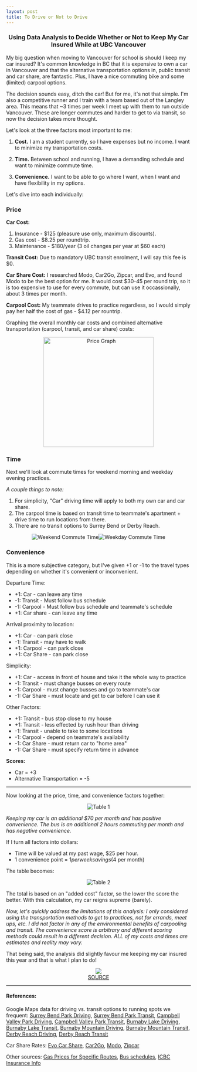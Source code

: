 ```yaml
---
layout: post
title: To Drive or Not to Drive
---
```


<h3><p style="text-align:center;">Using Data Analysis to Decide Whether or Not to Keep My Car Insured While at UBC Vancouver</p></h3>


My big question when moving to Vancouver for school is should I keep my car insured? It's common knowledge in BC that it is expensive to own a car in Vancouver and that the alternative transportation options in, public transit and car share, are fantastic. Plus, I have a nice commuting bike and some (limited) carpool options.

The decision sounds easy, ditch the car! But for me, it's not that simple. I'm also a competitive runner and I train with a team based out of the Langley area. This means that ~3 times per week I meet up with them to run outside Vancouver. These are longer commutes and harder to get to via transit, so now the decision takes more thought.

Let's look at the three factors most important to me:

1.  **Cost.** I am a student currently, so I have expenses but no income. I want to minimize my transportation costs.

2.  **Time.** Between school and running, I have a demanding schedule and want to minimize commute time.

3.  **Convenience.** I want to be able to go where I want, when I want and have flexibility in my options.


Let's dive into each individually:

### Price


**Car Cost:**

1.  Insurance - $125 (pleasure use only, maximum discounts).
2.  Gas cost - $8.25 per roundtrip.
3.  Maintenance - $180/year (3 oil changes per year at $60 each)

**Transit Cost:** Due to mandatory UBC transit enrolment, I will say this fee is $0.

**Car Share Cost:** I researched Modo, Car2Go, Zipcar, and Evo, and found Modo to be the best option for me. It would cost $30-45 per round trip, so it is too expensive to use for every commute, but can use it occassionally, about 3 times per month.

**Carpool Cost:** My teammate drives to practice regardless, so I would simply pay her half the cost of gas - $4.12 per rountrip.

Graphing the overall monthly car costs and combined alternative transportation (carpool, transit, and car share) costs:

<center><img src="/images/lab4_blogpost_files/figure-markdown_github/price-1.png" alt="Price Graph" height="300"/></center>

### Time

Next we'll look at commute times for weekend morning and weekday evening practices.

*A couple things to note:*

1.  For simplicity, "Car" driving time will apply to both my own car and car share.
2.  The carpool time is based on transit time to teammate's apartment + drive time to run locations from there.
3.  There are no transit options to Surrey Bend or Derby Reach.

<center><img src="/images/lab4_blogpost_files/figure-markdown_github/time-1.png" alt="Weekend Commute Time"/><img src="/images/lab4_blogpost_files/figure-markdown_github/time-2.png" alt="Weekday Commute Time"/></center>

### Convenience

This is a more subjective category, but I've given +1 or -1 to the travel types depending on whether it's convenient or inconvenient.

Departure Time:

* +1: Car - can leave any time
* -1: Transit - Must follow bus schedule
* -1: Carpool - Must follow bus schedule and teammate's schedule
* +1: Car share - can leave any time

Arrival proximity to location:

* +1: Car - can park close
* -1: Transit - may have to walk
* +1: Carpool - can park close
* +1: Car Share - can park close

Simplicity:

* +1: Car - access in front of house and take it the whole way to practice
* -1: Transit - must change busses on every route
* -1: Carpool - must change busses and go to teammate's car
* -1: Car Share - must locate and get to car before I can use it

Other Factors:

* +1: Transit - bus stop close to my house
* +1: Transit - less effected by rush hour than driving
* -1: Transit - unable to take to some locations
* -1: Carpool - depend on teammate's availability
* -1: Car Share - must return car to "home area"
* -1: Car Share - must specify return time in advance

**Scores:**
* Car = +3
* Alternative Transportation = -5

--------------------------------------------


Now looking at the price, time, and convenience factors together:


<center><img src="/images/lab4_blogpost_files/figure-markdown_github/table1.png" alt="Table 1" /></center>

*Keeping my car is an additional $70 per month and has positive convenience. The bus is an additional 2 hours commuting per month and has negative convenience.*

If I turn all factors into dollars:

* Time will be valued at my past wage, $25 per hour.
* 1 convenience point = $1 per week savings ($4 per month)


The table becomes:

<center><img src="/images/lab4_blogpost_files/figure-markdown_github/table2.png" alt="Table 2"/></center>



The total is based on an "added cost" factor, so the lower the score the better. With this calculation, my car reigns supreme (barely).

*Now, let's quickly address the limitations of this analysis: I only considered using the transportation methods to get to practices, not for errands, meet ups, etc. I did not factor in any of the environmental benefits of carpooling and transit. The convenience score is arbitrary and different scoring methods could result in a different decision. ALL of my costs and times are estimates and reality may vary.*

That being said, the analysis did slightly favour me keeping my car insured this year and that is what I plan to do!

<center>
<img src="https://media.giphy.com/media/ypJDAUdeiBZDy/giphy.gif"/>
</center>
<center>
<a href="https://giphy.com/gifs/ypJDAUdeiBZDy">SOURCE</a>
</center>

----------------------------------------------------

#### References:

Google Maps data for driving vs. transit options to running spots we frequent: [Surrey Bend Park Driving](https://www.google.com/maps/dir/W+16th+Ave+%26+Macdonald+St,+Vancouver,+BC+V6K+3C5/Surrey+Bend+Park,+104+Avenue,+Surrey,+BC/@49.2258985,-123.2274779,10z/data=!3m1!4b1!4m14!4m13!1m5!1m1!1s0x548673a866c49329:0xaaa502444c7a42b!2m2!1d-123.1684032!2d49.2577712!1m5!1m1!1s0x5485d6cef33fbd01:0x86930b15b5c4ec4e!2m2!1d-122.7284123!2d49.1941758!3e0), [Surrey Bend Park Transit](https://www.google.com/maps/dir/W+16th+Ave+%26+Macdonald+St,+Vancouver,+BC+V6K+3C5/Surrey+Bend+Park,+104+Avenue,+Surrey,+BC/@49.2256347,-123.2285928,10z/data=!3m1!4b1!4m14!4m13!1m5!1m1!1s0x548673a866c49329:0xaaa502444c7a42b!2m2!1d-123.1684032!2d49.2577712!1m5!1m1!1s0x5485d6cef33fbd01:0x86930b15b5c4ec4e!2m2!1d-122.7284123!2d49.1941758!3e3), [Campbell Valley Park Driving](https://www.google.com/maps/dir/W+16th+Ave+%26+Macdonald+St,+Vancouver,+BC+V6K+3C5/Campbell+Valley+Regional+Park,+16+Avenue,+Langley,+BC/@49.1437448,-123.1948014,10z/data=!3m1!4b1!4m14!4m13!1m5!1m1!1s0x548673a866c49329:0xaaa502444c7a42b!2m2!1d-123.1684032!2d49.2577712!1m5!1m1!1s0x5485c6062b7e792d:0xd51f4184d46485b6!2m2!1d-122.6608212!2d49.0303964!3e0), [Campbell Valley Park Transit](https://www.google.com/maps/dir/W+16th+Ave+%26+Macdonald+St,+Vancouver,+BC+V6K+3C5/Campbell+Valley+Regional+Park,+16+Avenue,+Langley,+BC/@49.1576781,-123.1878853,10z/data=!3m1!4b1!4m14!4m13!1m5!1m1!1s0x548673a866c49329:0xaaa502444c7a42b!2m2!1d-123.1684032!2d49.2577712!1m5!1m1!1s0x5485c6062b7e792d:0xd51f4184d46485b6!2m2!1d-122.6608212!2d49.0303964!3e3), [Burnaby Lake Driving](https://www.google.com/maps/dir/W+16th+Ave+%26+Macdonald+St,+Vancouver,+BC+V6K+3C5/Burnaby+Lake,+Burnaby,+BC/@49.2555999,-123.1953396,11z/data=!3m1!4b1!4m14!4m13!1m5!1m1!1s0x548673a866c49329:0xaaa502444c7a42b!2m2!1d-123.1684032!2d49.2577712!1m5!1m1!1s0x5486779ec98481d3:0x4bb40fdefbc73000!2m2!1d-122.9441117!2d49.2420313!3e0), [Burnaby Lake Transit](https://www.google.com/maps/dir/W+16th+Ave+%26+Macdonald+St,+Vancouver,+BC+V6K+3C5/Burnaby+Lake,+Burnaby,+BC/@49.2637498,-123.1917166,11z/data=!3m1!4b1!4m14!4m13!1m5!1m1!1s0x548673a866c49329:0xaaa502444c7a42b!2m2!1d-123.1684032!2d49.2577712!1m5!1m1!1s0x5486779ec98481d3:0x4bb40fdefbc73000!2m2!1d-122.9441117!2d49.2420313!3e3), [Burnaby Mountain Driving](https://www.google.com/maps/dir/W+16th+Ave+%26+Macdonald+St,+Vancouver,+BC+V6K+3C5/Burnaby+Mountain+Park,+Burnaby+Mountain+Pkwy,+Burnaby,+BC/@49.2700849,-123.1908451,11z/data=!3m1!4b1!4m14!4m13!1m5!1m1!1s0x548673a866c49329:0xaaa502444c7a42b!2m2!1d-123.1684032!2d49.2577712!1m5!1m1!1s0x548677a6363c6f03:0x5f34938923afee19!2m2!1d-122.9331187!2d49.2826282!3e0), [Burnaby Mountain Transit](https://www.google.com/maps/dir/W+16th+Ave+%26+Macdonald+St,+Vancouver,+BC+V6K+3C5/Burnaby+Mountain+Park,+Burnaby+Mountain+Pkwy,+Burnaby,+BC/@49.2723879,-123.1834531,11z/data=!3m1!4b1!4m14!4m13!1m5!1m1!1s0x548673a866c49329:0xaaa502444c7a42b!2m2!1d-123.1684032!2d49.2577712!1m5!1m1!1s0x548677a6363c6f03:0x5f34938923afee19!2m2!1d-122.9331187!2d49.2826282!3e3), [Derby Reach Driving](https://www.google.com/maps/dir/West+16th+Avenue+%26+Macdonald+Street/Derby+Reach+Regional+Park,+21801+Allard+Crescent,+Langley,+BC+V1M+3W1/@49.2028634,-123.160848,10z/data=!3m1!4b1!4m14!4m13!1m5!1m1!1s0x548673a866c49329:0xaaa502444c7a42b!2m2!1d-123.1684032!2d49.2577712!1m5!1m1!1s0x5485d30cadb1a875:0x98951fb4642ac568!2m2!1d-122.5945669!2d49.199814!3e0), [Derby Reach Transit](https://www.google.com/maps/dir/West+16th+Avenue+%26+Macdonald+Street/Derby+Reach+Regional+Park,+21801+Allard+Crescent,+Langley,+BC+V1M+3W1/@49.2284538,-123.1616701,10z/data=!3m1!4b1!4m14!4m13!1m5!1m1!1s0x548673a866c49329:0xaaa502444c7a42b!2m2!1d-123.1684032!2d49.2577712!1m5!1m1!1s0x5485d30cadb1a875:0x98951fb4642ac568!2m2!1d-122.5945669!2d49.199814!3e3)

Car Share Rates: [Evo Car Share](https://evo.ca/rates), [Car2Go](https://www.car2go.com/CA/en/vancouver/rates/), [Modo](https://www.modo.coop/plans/#page-submenu), [Zipcar](https://www.zipcar.ca/learn-more/vancouver?plan_key=evp-50)

Other sources: [Gas Prices for Specific Routes](https://www.fueleconomy.gov/trip/), [Bus schedules](https://www.translink.ca), [ICBC Insurance Info](https://www.icbc.com/Pages/default.aspx)

